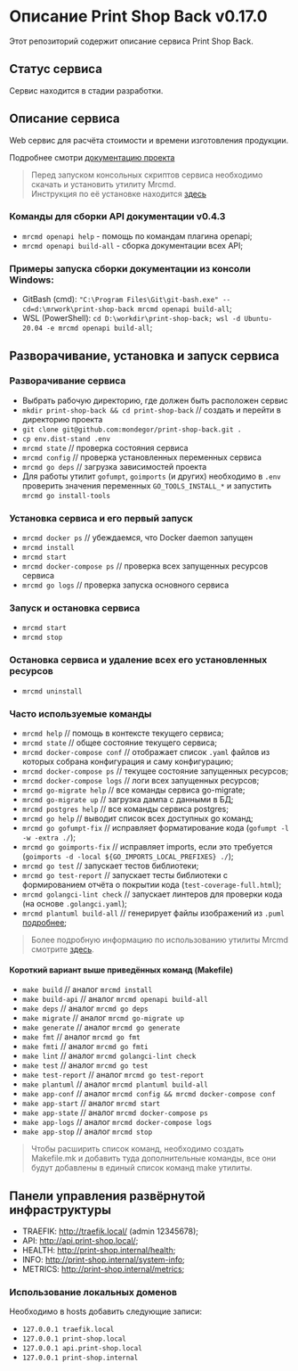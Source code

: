 # Описание Print Shop Back v0.17.0
Этот репозиторий содержит описание сервиса Print Shop Back.

## Статус сервиса
Сервис находится в стадии разработки.

## Описание сервиса
Web сервис для расчёта стоимости и времени изготовления продукции.

Подробнее смотри [документацию проекта](./docs/README.md)

> Перед запуском консольных скриптов сервиса необходимо скачать и установить утилиту Mrcmd.\
> Инструкция по её установке находится [здесь](https://github.com/mondegor/mrcmd#readme)

### Команды для сборки API документации v0.4.3
- `mrcmd openapi help` - помощь по командам плагина openapi;
- `mrcmd openapi build-all` - сборка документации всех API;

### Примеры запуска сборки документации из консоли Windows:
- GitBash (cmd): `"C:\Program Files\Git\git-bash.exe" --cd=d:\mrwork\print-shop-back mrcmd openapi build-all`;
- WSL (PowerShell): `cd D:\workdir\print-shop-back; wsl -d Ubuntu-20.04 -e mrcmd openapi build-all`;

## Разворачивание, установка и запуск сервиса

### Разворачивание сервиса
- Выбрать рабочую директорию, где должен быть расположен сервис
- `mkdir print-shop-back && cd print-shop-back` // создать и перейти в директорию проекта
- `git clone git@github.com:mondegor/print-shop-back.git .`
- `cp env.dist-stand .env`
- `mrcmd state` // проверка состояния сервиса
- `mrcmd config` // проверка установленных переменных сервиса
- `mrcmd go deps` // загрузка зависимостей проекта
- Для работы утилит `gofumpt`, `goimports` (и других) необходимо в `.env` проверить
  значения переменных `GO_TOOLS_INSTALL_*` и запустить `mrcmd go install-tools`

### Установка сервиса и его первый запуск
- `mrcmd docker ps` // убеждаемся, что Docker daemon запущен
- `mrcmd install`
- `mrcmd start`
- `mrcmd docker-compose ps` // проверка всех запущенных ресурсов сервиса
- `mrcmd go logs` // проверка запуска основного сервиса

### Запуск и остановка сервиса
- `mrcmd start`
- `mrcmd stop`

### Остановка сервиса и удаление всех его установленных ресурсов
- `mrcmd uninstall`

### Часто используемые команды
- `mrcmd help` // помощь в контексте текущего сервиса;
- `mrcmd state` // общее состояние текущего сервиса;
- `mrcmd docker-compose conf` // отображает список `.yaml` файлов из которых собрана конфигурация и саму конфигурацию;
- `mrcmd docker-compose ps` // текущее состояние запущенных ресурсов;
- `mrcmd docker-compose logs` // логи всех запущенных ресурсов;
- `mrcmd go-migrate help` // все команды сервиса go-migrate;
- `mrcmd go-migrate up` // загрузка дампа с данными в БД;
- `mrcmd postgres help` // все команды сервиса postgres;
- `mrcmd go help` // выводит список всех доступных go команд;
- `mrcmd go gofumpt-fix` // исправляет форматирование кода (`gofumpt -l -w -extra ./`);
- `mrcmd go goimports-fix` // исправляет imports, если это требуется (`goimports -d -local ${GO_IMPORTS_LOCAL_PREFIXES} ./`);
- `mrcmd go test` // запускает тестов библиотеки;
- `mrcmd go test-report` // запускает тесты библиотеки с формированием отчёта о покрытии кода (`test-coverage-full.html`);
- `mrcmd golangci-lint check` // запускает линтеров для проверки кода (на основе `.golangci.yaml`);
- `mrcmd plantuml build-all` // генерирует файлы изображений из `.puml` [подробнее](https://github.com/mondegor/mrcmd-plugins/blob/master/plantuml/README.md#%D1%80%D0%B0%D0%B1%D0%BE%D1%82%D0%B0-%D1%81-%D0%B4%D0%BE%D0%BA%D1%83%D0%BC%D0%B5%D0%BD%D1%82%D0%B0%D1%86%D0%B8%D0%B5%D0%B9-%D0%BF%D1%80%D0%BE%D0%B5%D0%BA%D1%82%D0%B0-markdown--plantuml);

> Более подробную информацию по использованию утилиты Mrcmd
> смотрите [здесь](https://github.com/mondegor/mrcmd#readme).

#### Короткий вариант выше приведённых команд (Makefile)
- `make build` // аналог `mrcmd install`
- `make build-api` // аналог `mrcmd openapi build-all`
- `make deps` // аналог `mrcmd go deps`
- `make migrate` // аналог `mrcmd go-migrate up`
- `make generate` // аналог `mrcmd go generate`
- `make fmt` // аналог `mrcmd go fmt`
- `make fmti` // аналог `mrcmd go fmti`
- `make lint` // аналог `mrcmd golangci-lint check`
- `make test` // аналог `mrcmd go test`
- `make test-report` // аналог `mrcmd go test-report`
- `make plantuml` // аналог `mrcmd plantuml build-all`
- `make app-conf` // аналог `mrcmd config && mrcmd docker-compose conf`
- `make app-start` // аналог `mrcmd start`
- `make app-state` // аналог `mrcmd docker-compose ps`
- `make app-logs` // аналог `mrcmd docker-compose logs`
- `make app-stop` // аналог `mrcmd stop`

> Чтобы расширить список команд, необходимо создать Makefile.mk и добавить
> туда дополнительные команды, все они будут добавлены в единый список команд make утилиты.

## Панели управления развёрнутой инфраструктуры
- TRAEFIK: http://traefik.local/ (admin 12345678);
- API: http://api.print-shop.local/;
- HEALTH: http://print-shop.internal/health;
- INFO: http://print-shop.internal/system-info;
- METRICS: http://print-shop.internal/metrics;

### Использование локальных доменов
Необходимо в hosts добавить следующие записи:
- `127.0.0.1 traefik.local`
- `127.0.0.1 print-shop.local`
- `127.0.0.1 api.print-shop.local`
- `127.0.0.1 print-shop.internal`